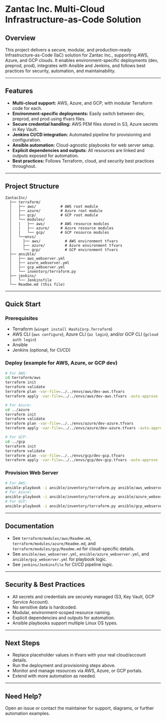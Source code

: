 # Zantac Inc. Multi-Cloud Infrastructure-as-Code Solution

## Overview
This project delivers a secure, modular, and production-ready Infrastructure-as-Code (IaC) solution for Zantac Inc., supporting AWS, Azure, and GCP clouds. It enables environment-specific deployments (dev, preprod, prod), integrates with Ansible and Jenkins, and follows best practices for security, automation, and maintainability.

---

## Features
- **Multi-cloud support:** AWS, Azure, and GCP, with modular Terraform code for each.
- **Environment-specific deployments:** Easily switch between dev, preprod, and prod using tfvars files.
- **Secure credential handling:** AWS PEM files stored in S3, Azure secrets in Key Vault.
- **Jenkins CI/CD integration:** Automated pipeline for provisioning and configuration.
- **Ansible automation:** Cloud-agnostic playbooks for web server setup.
- **Explicit dependencies and outputs:** All resources are linked and outputs exposed for automation.
- **Best practices:** Follows Terraform, cloud, and security best practices throughout.

---

## Project Structure
```
ZantacInc/
  ├── terraform/
  │   ├── aws/           # AWS root module
  │   ├── azure/         # Azure root module
  │   ├── gcp/           # GCP root module
  │   └── modules/
  │   |   ├── aws/       # AWS resource modules
  │   |   ├── azure/     # Azure resource modules
  │   |   └── gcp/       # GCP resource modules
  │   └──envs/
  │     ├── aws/           # AWS environment tfvars
  │     ├── azure/         # Azure environment tfvars
  │     └── gcp/           # GCP environment tfvars
  ├── ansible/
  │   ├── aws_webserver.yml
  │   ├── azure_webserver.yml
  │   ├── gcp_webserver.yml
  │   └── inventory/terraform.py
  ├── jenkins/
  │   └── Jenkinsfile
  └── Readme.md (this file)
```

---

## Quick Start

### Prerequisites
- Terraform (`winget install HashiCorp.Terraform`)
- AWS CLI (`aws configure`), Azure CLI (`az login`), and/or GCP CLI (`gcloud auth login`)
- Ansible
- Jenkins (optional, for CI/CD)

### Deploy (example for AWS, Azure, or GCP dev)
```bash
# For AWS:
cd terraform/aws
terraform init
terraform validate
terraform plan -var-file=../../envs/aws/dev-aws.tfvars
terraform apply -var-file=../../envs/aws/dev-aws.tfvars -auto-approve

# For Azure:
cd ../azure
terraform init
terraform validate
terraform plan -var-file=../../envs/azure/dev-azure.tfvars
terraform apply -var-file=../../envs/azure/dev-azure.tfvars -auto-approve

# For GCP:
cd ../gcp
terraform init
terraform validate
terraform plan -var-file=../../envs/gcp/dev-gcp.tfvars
terraform apply -var-file=../../envs/gcp/dev-gcp.tfvars -auto-approve
```

### Provision Web Server
```bash
# For AWS:
ansible-playbook -i ansible/inventory/terraform.py ansible/aws_webserver.yml
# For Azure:
ansible-playbook -i ansible/inventory/terraform.py ansible/azure_webserver.yml
# For GCP:
ansible-playbook -i ansible/inventory/terraform.py ansible/gcp_webserver.yml
```

---

## Documentation
- See `terraform/modules/aws/Readme.md`, `terraform/modules/azure/Readme.md`, and `terraform/modules/gcp/Readme.md` for cloud-specific details.
- See `ansible/aws_webserver.yml`, `ansible/azure_webserver.yml`, and `ansible/gcp_webserver.yml` for playbook logic.
- See `jenkins/Jenkinsfile` for CI/CD pipeline logic.

---

## Security & Best Practices
- All secrets and credentials are securely managed (S3, Key Vault, GCP Service Account).
- No sensitive data is hardcoded.
- Modular, environment-scoped resource naming.
- Explicit dependencies and outputs for automation.
- Ansible playbooks support multiple Linux OS types.

---

## Next Steps
- Replace placeholder values in tfvars with your real cloud/account details.
- Run the deployment and provisioning steps above.
- Monitor and manage resources via AWS, Azure, or GCP portals.
- Extend with more automation as needed.

---

## Need Help?
Open an issue or contact the maintainer for support, diagrams, or further automation examples.

